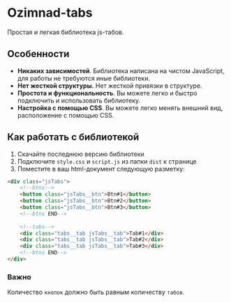 # Ozimnad-tabs
Простая и легкая библиотека js-табов.

## Особенности
+ __Никаких зависимостей__.  Библиотека написана на чистом JavaScript, для работы не требуются иные библиотеки.
+ __Нет жесткой структуры.__ Нет жесткой привязки в структуре.
+ __Простота и функциональность__. Вы можете легко и быстро подключить и использовать библиотеку.
+ __Настройка с помощью CSS__. Вы можете легко менять внешний вид, расположение с помощью CSS.

## Как работать с библиотекой

1. Скачайте последнюю версию библиотеки
2. Подключите `style.css` и `script.js` из папки `dist` к странице
3. Поместите в ваш html-документ следующую разметку:
````html
<div class="jsTabs">
    <!--btns-->
    <button class="jsTabs__btn">Btn#1</button>
    <button class="jsTabs__btn">Btn#2</button>
    <button class="jsTabs__btn">Btn#3</button>
    <!--btns END-->
    
    <!--tabs-->
    <div class="tabs__tab jsTabs__tab">Tab#1</div>
    <div class="tabs__tab jsTabs__tab">Tab#2</div>
    <div class="tabs__tab jsTabs__tab">Tab#3</div>
    <!--btns END-->
</div>
````

### Важно

Количество `кнопок` должно быть равным количеству `табов`.